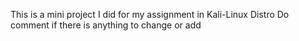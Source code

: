 This is a mini project I did for my assignment in Kali-Linux Distro
Do comment if there is anything to change or add
